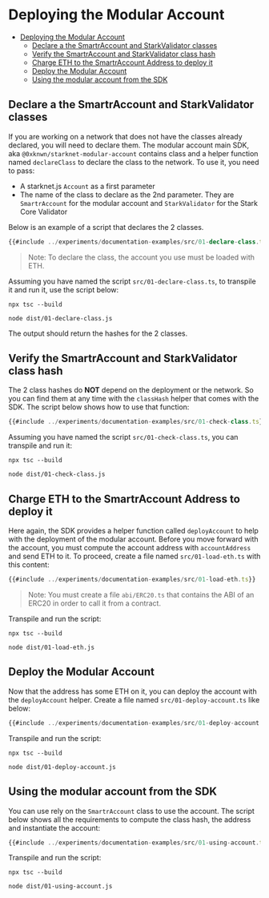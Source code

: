 # Deploying the Modular Account

- [Deploying the Modular Account](#deploying-the-modular-account)
  - [Declare a the SmartrAccount and StarkValidator classes](#declare-a-the-smartraccount-and-starkvalidator-classes)
  - [Verify the SmartrAccount and StarkValidator class hash](#verify-the-smartraccount-and-starkvalidator-class-hash)
  - [Charge ETH to the SmartrAccount Address to deploy it](#charge-eth-to-the-smartraccount-address-to-deploy-it)
  - [Deploy the Modular Account](#deploy-the-modular-account)
  - [Using the modular account from the SDK](#using-the-modular-account-from-the-sdk)

## Declare a the SmartrAccount and StarkValidator classes

If you are working on a network that does not have the classes already
declared, you will need to declare them. The modular account main SDK, aka
`@0xknwn/starknet-modular-account` contains class and a helper function named
`declareClass` to declare the class to the network. To use it, you need to
pass:

- A starknet.js `Account` as a first parameter
- The name of the class to declare as the 2nd parameter. They are
  `SmartrAccount` for the modular account and `StarkValidator` for the Stark
  Core Validator

Below is an example of a script that declares the 2 classes.

```typescript
{{#include ../experiments/documentation-examples/src/01-declare-class.ts}}
```

> Note: To declare the class, the account you use must be loaded with ETH.

Assuming you have named the script `src/01-declare-class.ts`, to transpile it
and run it, use the script below:

```shell
npx tsc --build

node dist/01-declare-class.js
```

The output should return the hashes for the 2 classes.

## Verify the SmartrAccount and StarkValidator class hash

The 2 class hashes do **NOT** depend on the deployment or the network. So you
can find them at any time with the `classHash` helper that comes with the
SDK. The script below shows how to use that function:

```typescript
{{#include ../experiments/documentation-examples/src/01-check-class.ts}}
```

Assuming you have named the script `src/01-check-class.ts`, you can transpile
and run it:

```shell
npx tsc --build

node dist/01-check-class.js
```

## Charge ETH to the SmartrAccount Address to deploy it

Here again, the SDK provides a helper function called `deployAccount` to
help with the deployment of the modular account. Before you move forward with
the account, you must compute the account address with `accountAddress` and 
send ETH to it. To proceed, create a file named `src/01-load-eth.ts` with this
content:

```typescript
{{#include ../experiments/documentation-examples/src/01-load-eth.ts}}
```

> Note: You must create a file `abi/ERC20.ts` that contains the ABI of an ERC20
> in order to call it from a contract. 

Transpile and run the script:

```shell
npx tsc --build

node dist/01-load-eth.js
```

## Deploy the Modular Account

Now that the address has some ETH on it, you can deploy the account with the
`deployAccount` helper. Create a file named `src/01-deploy-account.ts` like
below:

```typescript
{{#include ../experiments/documentation-examples/src/01-deploy-account.ts}}
```

Transpile and run the script:

```shell
npx tsc --build

node dist/01-deploy-account.js
```

## Using the modular account from the SDK

You can use rely on the `SmartrAccount` class to use the account. The script
below shows all the requirements to compute the class hash, the address and 
instantiate the account:

```typescript
{{#include ../experiments/documentation-examples/src/01-using-account.ts}}
```

Transpile and run the script:

```shell
npx tsc --build

node dist/01-using-account.js
```

